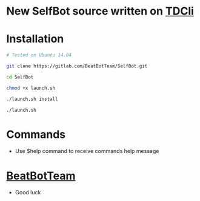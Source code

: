 # New SelfBot source written on [TDCli](valtman.name/telegram-cli)

# Installation

```sh
# Tested on Ubuntu 14.04

git clone https://gitlab.com/BeatBotTeam/SelfBot.git

cd SelfBot

chmod +x launch.sh

./launch.sh install

./launch.sh
```

# Commands

* Use $help command to receive commands help message


# [BeatBotTeam](telegram.me/beatBot_Channel)

* Good luck 